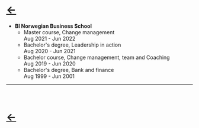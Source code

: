 # [&larr;](/index.md) 
- **BI Norwegian Business School**  
    - Master course, Change management  
            Aug 2021 - Jun 2022
    - Bachelor's degree, Leadership in action  
            Aug 2020 - Jun 2021
    - Bachelor course, Change management, team and Coaching  
            Aug 2019 - Jun 2020
    - Bachelor's degree, Bank and finance  
            Aug 1999 - Jun 2001       

---
<br>

# [&larr;](/index.md)       
